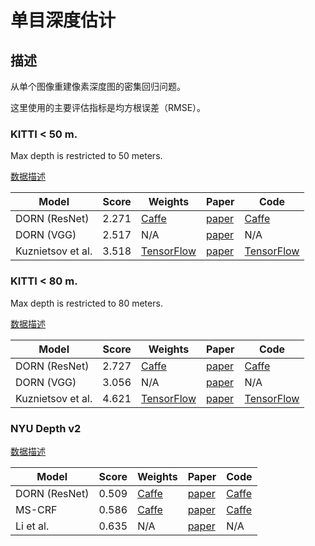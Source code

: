 # 单目深度估计

## 描述

从单个图像重建像素深度图的密集回归问题。

这里使用的主要评估指标是均方根误差（RMSE）。

### KITTI < 50 m.

Max depth is restricted to 50 meters.

[数据描述](datasets/kitti_depth_estimation.md)

| Model             | Score | Weights                                                      | Paper                                                        | Code                                               |
| ----------------- | ----- | ------------------------------------------------------------ | ------------------------------------------------------------ | -------------------------------------------------- |
| DORN (ResNet)     | 2.271 | [Caffe](https://drive.google.com/file/d/1hQUsVmrh142fyoHVYnN5Ry6I3lXrEgAv) | [paper](http://openaccess.thecvf.com/content_cvpr_2018/CameraReady/3454.pdf) | [Caffe](https://github.com/hufu6371/DORN)          |
| DORN (VGG)        | 2.517 | N/A                                                          | [paper](http://openaccess.thecvf.com/content_cvpr_2018/CameraReady/3454.pdf) | N/A                                                |
| Kuznietsov et al. | 3.518 | [TensorFlow](https://www.vision.rwth-aachen.de/media/papers/best_model.tgz) | [paper](https://arxiv.org/abs/1702.02706)                    | [TensorFlow](https://github.com/Yevkuzn/semodepth) |

### KITTI < 80 m.

Max depth is restricted to 80 meters.

[数据描述](datasets/kitti_depth_estimation.md)

| Model             | Score | Weights                                                      | Paper                                                        | Code                                               |
| ----------------- | ----- | ------------------------------------------------------------ | ------------------------------------------------------------ | -------------------------------------------------- |
| DORN (ResNet)     | 2.727 | [Caffe](https://drive.google.com/file/d/1hQUsVmrh142fyoHVYnN5Ry6I3lXrEgAv) | [paper](http://openaccess.thecvf.com/content_cvpr_2018/CameraReady/3454.pdf) | [Caffe](https://github.com/hufu6371/DORN)          |
| DORN (VGG)        | 3.056 | N/A                                                          | [paper](http://openaccess.thecvf.com/content_cvpr_2018/CameraReady/3454.pdf) | N/A                                                |
| Kuznietsov et al. | 4.621 | [TensorFlow](https://www.vision.rwth-aachen.de/media/papers/best_model.tgz) | [paper](https://arxiv.org/abs/1702.02706)                    | [TensorFlow](https://github.com/Yevkuzn/semodepth) |

### NYU Depth v2

[数据描述](#)

| Model         | Score | Weights                                                      | Paper                                                        | Code                                                  |
| ------------- | ----- | ------------------------------------------------------------ | ------------------------------------------------------------ | ----------------------------------------------------- |
| DORN (ResNet) | 0.509 | [Caffe](https://drive.google.com/file/d/1PkxkzWwZthjnJGtaPlTS5qTrj-Tka7eX/view) | [paper](http://openaccess.thecvf.com/content_cvpr_2018/CameraReady/3454.pdf) | [Caffe](https://github.com/hufu6371/DORN)             |
| MS-CRF        | 0.586 | [Caffe](https://drive.google.com/drive/folders/0ByWGxNo3TouJRDFPdWF4UWFubVk) | [paper](https://arxiv.org/abs/1704.02157)                    | [Caffe](https://github.com/danxuhk/ContinuousCRF-CNN) |
| Li et al.     | 0.635 | N/A                                                          | [paper](https://arxiv.org/abs/1607.00730)                    | N/A                                                   |